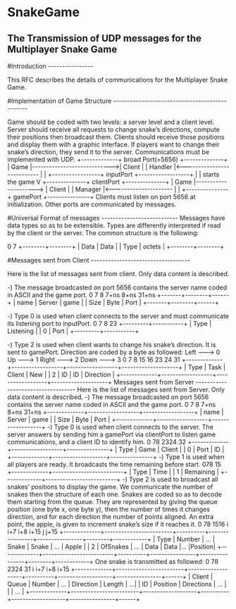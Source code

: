 # SnakeGame

The Transmission of UDP messages for the Multiplayer Snake Game
-------------------------------------------------------------------------------------------

#Introduction ----------------

This RFC describes the details of communications for the Multiplayer Snake Game.

#Implementation of Game Structure -----------------------------------------------

Game should be coded with two levels: a server level and a client level. Server should receive all requests to change snake’s directions, compute their positions then broadcast them. Clients should receive those positions and display them with a graphic interface. If players want to change their snake’s direction, they send it to the server.
Communications must be implemented with UDP.
+-------------+ broad Port(=5656) +--------------+ 
|   Game  |---------------------------->| Client | 
| Handler |<--------------------------- |        | 
+-----------------+ inputPort +------------------+
    |
    | starts the game 
    V
+--------------+ clientPort +--------------+ 
|  Game   |---------------------> | Client |
| Manager |<--------------------- |        |
+---------------+ gamePort +---------------+
Clients must listen on port 5656 at initialization. Other ports are communicated by messages.

#Universal Format of messages ---------------------------
Messages have data types so as to be extensible. Types are differently interpreted if read by the client or the server. The common structure is the following:

0        7 
+--------+--------+ 
|  Data  |  Data  | 
|  Type  | octets | 
+--------+--------+

#Messages sent from Client -----------------------------------

Here is the list of messages sent from client. Only data content is described.

-) The message broadcasted on port 5656 contains the server name coded in ASCII and the game port.
0      7 8   7+ns 8+ns 31+ns 
+-------+--------+------+ 
|  name | Server | game | 
|  Size |  Byte  | Port | 
+-------+--------+------+

-) Type 0 is used when client connects to the server and must communicate its listening port to inputPort.
0        7 8         23 
+---------+-----------+ 
|   Type  | Listening | 
|    0    |    Port   | 
+---------+-----------+

-) Type 2 is used when client wants to change his snake’s direction. It is sent to gamePort. Direction are coded by a byte as followed:
Left ---> 0 
Up ---> 1 
Right ---> 2 
Down ---> 3
0 7 8 15 16 23 24 31 +-------------+------------------+------------------+--------------------+ | Type | Task | Client | New | | 2 | ID | ID | Direction | +-------------+------------------+------------------+--------------------+
Messages sent from Server -----------------------------------
Here is the list of messages sent from Server. Only data content is described.
-) The message broadcasted on port 5656 contains the server name coded in ASCII and the game port.
0 7 8 7+ns 8+ns 31+ns +-------------+------------------+------------------+ | name | Server | game | | Size | Byte | Port | +-------------+------------------+------------------+
-) Type 0 is used when client connects to the server. The server answers by sending him a gamePort via clientPort to listen game communications, and a client ID to identify him.
0 78 2324 32 +-------------+------------------+---------------+ | Type | Game | Client | | 0 | Port | ID | +-------------+-------------------+---------------+
-) Type 1 is used when all players are ready. It broadcasts the time remaining before start.
078 15 +-------------+-------------------------+ | Type | Time | | 1 | Remaining | +-------------+-------------------------+
-) Type 2 is used to broadcast all snakes’ positions to display the game. We communicate the number of snakes then the structure of each one. Snakes are coded so as to decode them starting from the queue. They are represented by giving the queue position (one byte x, one byte y), then the number of times it changes direction, and for each direction the number of points aligned. An extra point, the apple, is given to increment snake’s size if it reaches it.
0 78 1516 i i+7 i+8 i+15 j j+15 +-------------+------------------------+----------+----------------+----------------+--------+------------+ | Type | Number | ... | Snake | Snake | ... | Apple | | 2 | OfSnakes | ... | Data | Data |... |Position| +-------------+-------------------------+----------+----------------+----------------+--------+------------+
One snake is transmitted as followed:
0 78 2324 31 i i+7 i+8 i+15 +-------------+------------------------+-------------------+----------+-------------------+----------------+------+ | Client | Queue | Number | ... | Direction | Length | ...| | ID | Position | Directions | ... | | | ... | +-------------+------------------------+-------------------+----------+-------------------+----------------+------+
